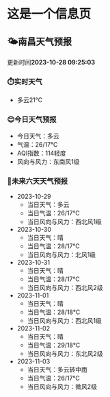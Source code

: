 # 这是一个信息页 
## 🌤️**南昌**天气预报
更新时间**2023-10-28 09:25:03**
### ⏱️实时天气
- 多云21℃
### 😊今日天气预报
- 今日天气：多云
- 气温：26/17℃
- AQI指数：114轻度
- 风向与风力：东南风1级
### 🤩未来六天天气预报
- 2023-10-29
  - 当日天气：多云
  - 当日气温：26/17℃
  - 当日风向与风力：西北风1级
- 2023-10-30
  - 当日天气：晴
  - 当日气温：28/17℃
  - 当日风向与风力：北风1级
- 2023-10-31
  - 当日天气：晴
  - 当日气温：28/17℃
  - 当日风向与风力：西北风2级
- 2023-11-01
  - 当日天气：晴
  - 当日气温：28/18℃
  - 当日风向与风力：西北风1级
- 2023-11-02
  - 当日天气：晴
  - 当日气温：29/18℃
  - 当日风向与风力：东北风2级
- 2023-11-03
  - 当日天气：多云转中雨
  - 当日气温：26/17℃
  - 当日风向与风力：微风2级

